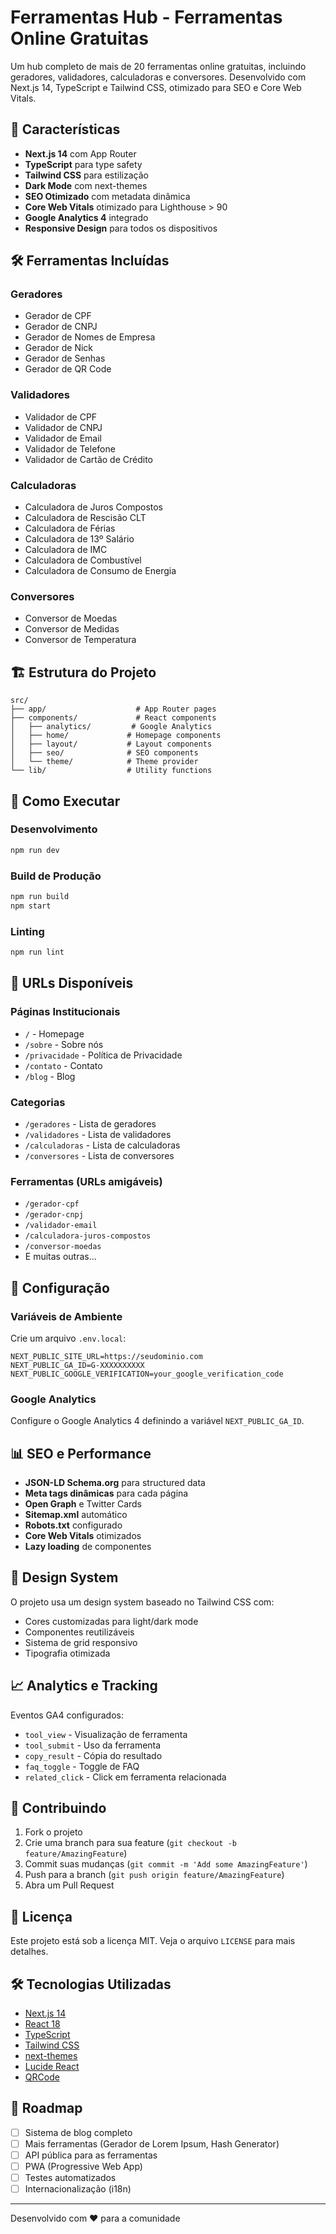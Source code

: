 # Ferramentas Hub - Ferramentas Online Gratuitas

Um hub completo de mais de 20 ferramentas online gratuitas, incluindo geradores, validadores, calculadoras e conversores. Desenvolvido com Next.js 14, TypeScript e Tailwind CSS, otimizado para SEO e Core Web Vitals.

## 🚀 Características

- **Next.js 14** com App Router
- **TypeScript** para type safety
- **Tailwind CSS** para estilização
- **Dark Mode** com next-themes
- **SEO Otimizado** com metadata dinâmica
- **Core Web Vitals** otimizado para Lighthouse > 90
- **Google Analytics 4** integrado
- **Responsive Design** para todos os dispositivos

## 🛠️ Ferramentas Incluídas

### Geradores

- Gerador de CPF
- Gerador de CNPJ
- Gerador de Nomes de Empresa
- Gerador de Nick
- Gerador de Senhas
- Gerador de QR Code

### Validadores

- Validador de CPF
- Validador de CNPJ
- Validador de Email
- Validador de Telefone
- Validador de Cartão de Crédito

### Calculadoras

- Calculadora de Juros Compostos
- Calculadora de Rescisão CLT
- Calculadora de Férias
- Calculadora de 13º Salário
- Calculadora de IMC
- Calculadora de Combustível
- Calculadora de Consumo de Energia

### Conversores

- Conversor de Moedas
- Conversor de Medidas
- Conversor de Temperatura

## 🏗️ Estrutura do Projeto

```
src/
├── app/                    # App Router pages
├── components/             # React components
│   ├── analytics/         # Google Analytics
│   ├── home/             # Homepage components
│   ├── layout/           # Layout components
│   ├── seo/              # SEO components
│   └── theme/            # Theme provider
└── lib/                  # Utility functions
```

## 🚀 Como Executar

### Desenvolvimento

```bash
npm run dev
```

### Build de Produção

```bash
npm run build
npm start
```

### Linting

```bash
npm run lint
```

## 📱 URLs Disponíveis

### Páginas Institucionais

- `/` - Homepage
- `/sobre` - Sobre nós
- `/privacidade` - Política de Privacidade
- `/contato` - Contato
- `/blog` - Blog

### Categorias

- `/geradores` - Lista de geradores
- `/validadores` - Lista de validadores
- `/calculadoras` - Lista de calculadoras
- `/conversores` - Lista de conversores

### Ferramentas (URLs amigáveis)

- `/gerador-cpf`
- `/gerador-cnpj`
- `/validador-email`
- `/calculadora-juros-compostos`
- `/conversor-moedas`
- E muitas outras...

## 🔧 Configuração

### Variáveis de Ambiente

Crie um arquivo `.env.local`:

```env
NEXT_PUBLIC_SITE_URL=https://seudominio.com
NEXT_PUBLIC_GA_ID=G-XXXXXXXXXX
NEXT_PUBLIC_GOOGLE_VERIFICATION=your_google_verification_code
```

### Google Analytics

Configure o Google Analytics 4 definindo a variável `NEXT_PUBLIC_GA_ID`.

## 📊 SEO e Performance

- **JSON-LD Schema.org** para structured data
- **Meta tags dinâmicas** para cada página
- **Open Graph** e Twitter Cards
- **Sitemap.xml** automático
- **Robots.txt** configurado
- **Core Web Vitals** otimizados
- **Lazy loading** de componentes

## 🎨 Design System

O projeto usa um design system baseado no Tailwind CSS com:

- Cores customizadas para light/dark mode
- Componentes reutilizáveis
- Sistema de grid responsivo
- Tipografia otimizada

## 📈 Analytics e Tracking

Eventos GA4 configurados:

- `tool_view` - Visualização de ferramenta
- `tool_submit` - Uso da ferramenta
- `copy_result` - Cópia do resultado
- `faq_toggle` - Toggle de FAQ
- `related_click` - Click em ferramenta relacionada

## 🤝 Contribuindo

1. Fork o projeto
2. Crie uma branch para sua feature (`git checkout -b feature/AmazingFeature`)
3. Commit suas mudanças (`git commit -m 'Add some AmazingFeature'`)
4. Push para a branch (`git push origin feature/AmazingFeature`)
5. Abra um Pull Request

## 📝 Licença

Este projeto está sob a licença MIT. Veja o arquivo `LICENSE` para mais detalhes.

## 🛠️ Tecnologias Utilizadas

- [Next.js 14](https://nextjs.org/)
- [React 18](https://reactjs.org/)
- [TypeScript](https://www.typescriptlang.org/)
- [Tailwind CSS](https://tailwindcss.com/)
- [next-themes](https://github.com/pacocoursey/next-themes)
- [Lucide React](https://lucide.dev/)
- [QRCode](https://github.com/soldair/node-qrcode)

## 🔮 Roadmap

- [ ] Sistema de blog completo
- [ ] Mais ferramentas (Gerador de Lorem Ipsum, Hash Generator)
- [ ] API pública para as ferramentas
- [ ] PWA (Progressive Web App)
- [ ] Testes automatizados
- [ ] Internacionalização (i18n)

---

Desenvolvido com ❤️ para a comunidade
